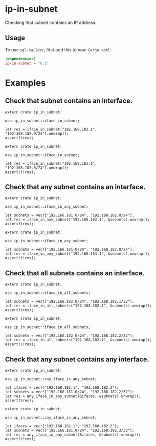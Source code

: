 # ip-in-subnet

Checking that subnet contains an IP address.

## Usage

To use `sql-builder`, first add this to your `Cargo.toml`:

```toml
[dependencies]
ip-in-subnet = "0.1"
```

# Examples

## Check that subnet contains an interface.

```
extern crate ip_in_subnet;

use ip_in_subnet::iface_in_subnet;

let res = iface_in_subnet("192.168.182.1", "192.168.182.0/24").unwrap();
assert!(res);
```

```
extern crate ip_in_subnet;

use ip_in_subnet::iface_in_subnet;

let res = iface_in_subnet("192.168.183.1", "192.168.182.0/24").unwrap();
assert!(!res);
```

## Check that any subnet contains an interface.

```
extern crate ip_in_subnet;

use ip_in_subnet::iface_in_any_subnet;

let subnets = vec!["192.168.181.0/24", "192.168.182.0/24"];
let res = iface_in_any_subnet("192.168.182.1", &subnets).unwrap();
assert!(res);
```

```
extern crate ip_in_subnet;

use ip_in_subnet::iface_in_any_subnet;

let subnets = vec!["192.168.181.0/24", "192.168.182.0/24"];
let res = iface_in_any_subnet("192.168.183.1", &subnets).unwrap();
assert!(!res);
```

## Check that all subnets contains an interface.

```
extern crate ip_in_subnet;

use ip_in_subnet::iface_in_all_subnets;

let subnets = vec!["192.168.182.0/24", "192.168.182.1/32"];
let res = iface_in_all_subnets("192.168.182.1", &subnets).unwrap();
assert!(res);
```

```
extern crate ip_in_subnet;

use ip_in_subnet::iface_in_all_subnets;

let subnets = vec!["192.168.182.0/24", "192.168.182.2/32"];
let res = iface_in_all_subnets("192.168.182.1", &subnets).unwrap();
assert!(!res);
```

## Check that any subnet contains any interface.

```
extern crate ip_in_subnet;

use ip_in_subnet::any_iface_in_any_subnet;

let ifaces = vec!["192.168.182.1", "192.168.182.2"];
let subnets = vec!["192.168.181.0/24", "192.168.182.2/32"];
let res = any_iface_in_any_subnet(&ifaces, &subnets).unwrap();
assert!(res);
```

```
extern crate ip_in_subnet;

use ip_in_subnet::any_iface_in_any_subnet;

let ifaces = vec!["192.168.182.1", "192.168.182.2"];
let subnets = vec!["192.168.181.0/24", "192.168.182.3/32"];
let res = any_iface_in_any_subnet(&ifaces, &subnets).unwrap();
assert!(!res);
```
